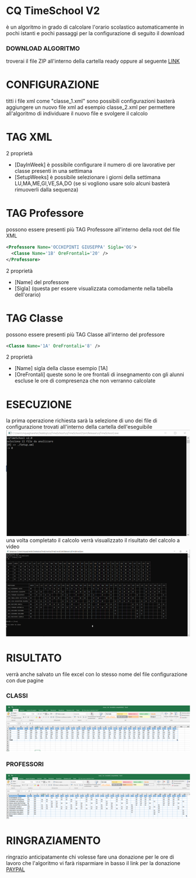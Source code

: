 # CQ TimeSchool V2
è un algoritmo in grado di calcolare l'orario scolastico automaticamente in pochi istanti 
e pochi passaggi per la configurazione
di seguito il download

### DOWNLOAD ALGORITMO
troverai il file ZIP all'interno della cartella ready
oppure al seguente [LINK](../raw/master/ready/release_1.0.zip)

# CONFIGURAZIONE
titti i file xml come "classe_1.xml" sono possibili configurazioni
basterà aggiungere un nuovo file xml ad esempio classe_2.xml 
per permettere all'algoritmo di individuare il nuovo file e svolgere il calcolo

# TAG XML
2 proprietà
- [DayInWeek] è possibile configurare il numero di ore lavorative per classe presenti in una settimana
- [SetupWeeks] è possibile selezionare i giorni della settimana LU,MA,ME,GI,VE,SA,DO (se si vogliono usare solo alcuni basterà rimuoverli dalla sequenza)

# TAG Professore
possono essere presenti più TAG Professore all'interno della root del file XML

```XML
<Professore Name='OCCHIPINTI GIUSEPPA' Sigla='OG'>
  <Classe Name='1B' OreFrontali='20' />
</Professore>
```

2 proprietà
- [Name] del professore
- [Sigla] (questa per essere visualizzata comodamente nella tabella dell'orario)
  
# TAG Classe
possono essere presenti più TAG Classe all'interno del professore

```XML
<Classe Name='1A' OreFrontali='8' />
```

2 proprietà
- [Name] sigla della classe esempio [1A]
- [OreFrontali] queste sono le ore frontali di insegnamento con gli alunni escluse le ore di compresenza che non verranno calcolate

# ESECUZIONE
la prima operazione richiesta sarà la selezione di uno dei file di configurazione trovati all'interno della cartella dell'eseguibile
![alt text](https://github.com/quagliarellamichel/cqTimeSchool2/blob/master/screen/s1.png?raw=true)
una volta completato il calcolo verrà visualizzato il risultato del calcolo a video
![alt text](https://github.com/quagliarellamichel/cqTimeSchool2/blob/master/screen/s2.png?raw=true)

# RISULTATO
verrà anche salvato un file excel con lo stesso nome del file configurazione con due pagine
### CLASSI
![alt text](https://github.com/quagliarellamichel/cqTimeSchool2/blob/master/screen/s3.png?raw=true)
### PROFESSORI
![alt text](https://github.com/quagliarellamichel/cqTimeSchool2/blob/master/screen/s4.png?raw=true)




# RINGRAZIAMENTO
ringrazio anticipatamente chi volesse fare una donazione 
per le ore di lavoro che l'algoritmo vi farà risparmiare
in basso il link per la donazione [PAYPAL](https://www.paypal.com/donate?hosted_button_id=4MAY2A7TYRCHW)
